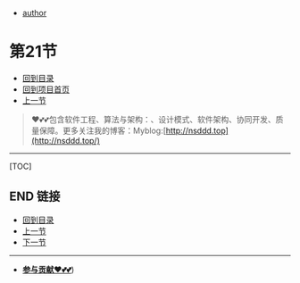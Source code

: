 + [author](https://github.com/3293172751)
# 第21节
+ [回到目录](../README.md)
+ [回到项目首页](../../README.md)
+ [上一节](20.md)
> ❤️💕💕包含软件工程、算法与架构：、设计模式、软件架构、协同开发、质量保障。更多关注我的博客：Myblog:[http://nsddd.top](http://nsddd.top/)
---
[TOC]





## END 链接
+ [回到目录](../README.md)
+ [上一节](20.md)
+ [下一节](22.md)
---
+ [**参与贡献❤️💕💕**](https://nsddd.top/archives/contributors))